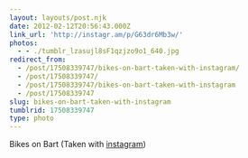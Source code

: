```yaml
---
layout: layouts/post.njk
date: 2012-02-12T20:56:43.000Z
link_url: 'http://instagr.am/p/G63dr6Mb3w/'
photos:
  - - ./tumblr_lzasujl8sF1qzjzo9o1_640.jpg
redirect_from:
  - /post/17508339747/bikes-on-bart-taken-with-instagram/
  - /post/17508339747/
  - /post/17508339747/bikes-on-bart-taken-with-instagram
  - /post/17508339747
slug: bikes-on-bart-taken-with-instagram
tumblrid: 17508339747
type: photo
---
```

<p>Bikes on Bart (Taken with <a href="http://instagr.am">instagram</a>)</p>
